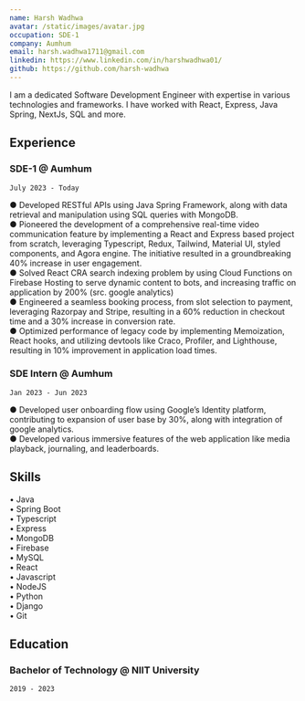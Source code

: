 ```yaml
---
name: Harsh Wadhwa
avatar: /static/images/avatar.jpg
occupation: SDE-1
company: Aumhum
email: harsh.wadhwa1711@gmail.com
linkedin: https://www.linkedin.com/in/harshwadhwa01/
github: https://github.com/harsh-wadhwa
---
```


I am a dedicated Software Development Engineer with expertise in various technologies and frameworks. I have worked with React, Express, Java Spring, NextJs, SQL and more.

## Experience

### SDE-1 @ Aumhum

`July 2023 - Today`

● Developed RESTful APIs using Java Spring Framework, along with data retrieval and manipulation using SQL queries with MongoDB. \
● Pioneered the development of a comprehensive real-time video communication feature by implementing a React and Express based project from scratch, leveraging Typescript, Redux, Tailwind, Material UI, styled components, and Agora engine. The initiative resulted in a groundbreaking 40% increase in user engagement. \
● Solved React CRA search indexing problem by using Cloud Functions on Firebase Hosting to serve dynamic
content to bots, and increasing traffic on application by 200% (src. google analytics) \
● Engineered a seamless booking process, from slot selection to payment, leveraging Razorpay and Stripe, resulting in a 60% reduction in checkout time and a 30% increase in conversion rate. \
● Optimized performance of legacy code by implementing Memoization, React hooks, and utilizing devtools like Craco, Profiler, and Lighthouse, resulting in 10% improvement in application load times.

### SDE Intern @ Aumhum

`Jan 2023 - Jun 2023`

● Developed user onboarding flow using Google’s Identity platform, contributing to expansion of user base by 30%, along with integration of google analytics. \
● Developed various immersive features of the web application like media playback, journaling, and leaderboards.

## Skills

• Java \
• Spring Boot \
• Typescript \
• Express \
• MongoDB \
• Firebase \
• MySQL \
• React \
• Javascript \
• NodeJS \
• Python \
• Django \
• Git

## Education

### Bachelor of Technology @ NIIT University

`2019 - 2023`

